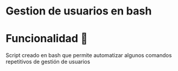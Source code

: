 # Gestion de usuarios en bash

<h1>Funcionalidad 💬 </h1>
<p>Script creado en bash que permite automatizar algunos comandos repetitivos de gestión de usuarios</p>


